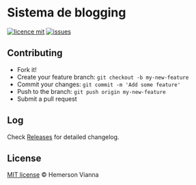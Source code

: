 # Sistema de blogging

[![licence mit](https://img.shields.io/badge/license-MIT-blue.svg?style=flat-square)](http://hemersonvianna.mit-license.org/)
[![issues](https://img.shields.io/github/issues/system-solutions/system-blogging.svg?style=flat-square)](https://github.com/system-solutions/system-blogging/issues)

## Contributing

- Fork it!
- Create your feature branch: `git checkout -b my-new-feature`
- Commit your changes: `git commit -m 'Add some feature'`
- Push to the branch: `git push origin my-new-feature`
- Submit a pull request

## Log

Check [Releases](https://github.com/system-solutions/system-blogging/releases) for detailed changelog.

## License

[MIT license](http://hemersonvianna.mit-license.org/) © Hemerson Vianna
